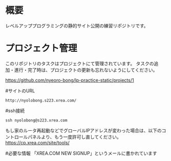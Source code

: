 # 概要
レベルアッププログラミングの静的サイト公開の練習リポジトリです。

# プロジェクト管理

このリポジトリのタスクはプロジェクトにて管理されています。
タスクの追加・進行・完了時は、プロジェクトの更新も忘れないようにしてください。

https://github.com/nyeoro-bong/lp-practice-static/projects/1

#サイトのURL
```
http://nyolobong.s223.xrea.com/
```
#ssh接続
```
ssh nyolobong@s223.xrea.com
```
もし家のルータ再起動などでグローバルIPアドレスが変わった場合は、以下のコントロールパネルより、もう一度許可し直してください。
https://cp.xrea.com/site/tools/

#必要な情報
「XREA.COM NEW SIGNUP」というメールに書かれています
